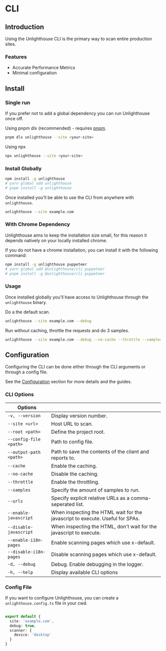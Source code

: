 # CLI

## Introduction

Using the Unlighthouse CLI is the primary way to scan entire production sites.

### Features

<ul class="list-style-none mt-3 ml-0 p-0 m-0">
<li class="flex items-center pb-2 "><i-carbon-checkmark-outline class="text-green-500 mr-2" /> Accurate Performance Metrics</li>
<li class="flex items-center pb-2 "><i-carbon-checkmark-outline class="text-green-500 mr-2" /> Minimal configuration</li>
</ul>

## Install

<sponsor-banner />

### Single run

If you prefer not to add a global dependency you can run Unlighthouse once off.

Using pnpm dlx (recommended) - requires [pnpm](https://pnpm.io/).

```bash
pnpm dlx unlighthouse --site <your-site>
```

Using npx

```bash
npx unlighthouse --site <your-site>
```

### Install Globally

```bash
npm install -g unlighthouse
# yarn global add unlighthouse
# pnpm install -g unlighthouse
```

Once installed you'll be able to use the CLI from anywhere with `unlighthouse`.

```bash
unlighthouse --site example.com
```

### With Chrome Dependency

Unlighthouse aims to keep the installation size small, for this reason it depends natively on your locally installed
chrome.

If you do not have a chrome installation, you can install it with the following command:

```bash
npm install -g unlighthouse puppeteer
# yarn global add @unlighthouse/cli puppeteer
# pnpm install -g @unlighthouse/cli puppeteer
```

### Usage

Once installed globally you'll have access to Unlighthouse through the `unlighthouse` binary.

Do a the default scan.
```bash
unlighthouse --site example.com --debug
```

Run without caching, throttle the requests and do 3 samples.

```bash
unlighthouse --site example.com --debug --no-cache --throttle --samples 3
```

## Configuration

Configuring the CLI can be done either through the CLI arguments or through a config file.

See the [Configuration](#configuration) section for more details and the guides.

### CLI Options

| Options                |                                                                                         |
|------------------------|-----------------------------------------------------------------------------------------|
| `-v, --version`        | Display version number.                                                                 |
| `--site <url>`         | Host URL to scan.                                                                |
| `--root <path>`        | Define the project root.                                                                |
| `--config-file <path>` | Path to config file.                                                                    |
| `--output-path <path>` | Path to save the contents of the client and reports to.                                 |
| `--cache`              | Enable the caching.                                 |
| `--no-cache`           | Disable the caching.                     |
| `--throttle`           | Enable the throttling.                                                                  |
| `--samples`            | Specify the amount of samples to run.                                                                 |
| `--urls`               | Specify explicit relative URLs as a comma-seperated list.                                                                |
| `--enable-javascript`  | When inspecting the HTML wait for the javascript to execute. Useful for SPAs.           |
| `--disable-javascript` | When inspecting the HTML, don't wait for the javascript to execute.                     |
| `--enable-i18n-pages`  | Enable scanning pages which use x-default.                                              |
| `--disable-i18n-pages` | Disable scanning pages which use x-default.                                             |
| `-d, --debug`          | Debug. Enable debugging in the logger.                                                          |
| `-h, --help`           | Display available CLI options                                                           |


### Config File

If you want to configure Unlighthouse, you can create a `unlighthouse.config.ts` file in your cwd.

```ts unlighthouse.config.ts

export default {
  site: 'example.com',
  debug: true,
  scanner: {
    device: 'desktop'
  }
}
```
